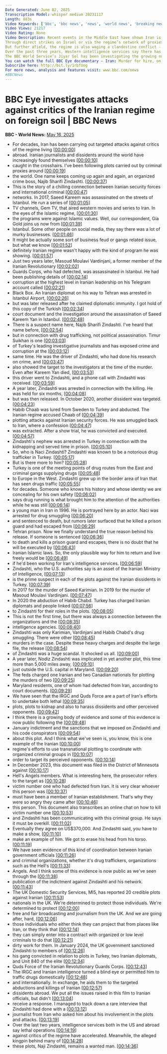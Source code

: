 ```yaml
---
Date Generated: June 02, 2025
Transcription Model: whisper medium 20231117
Length: 883s
Video Keywords: ['bbc', 'bbc news', 'news', 'world news', 'breaking news', 'us news', 'world', 'america', 'usa', 'usa news', 'india news']
Video Views: 21217
Video Rating: None
Video Description: Recent events in the Middle East have shown Iran is prepared to attack its enemies far beyond its borders. 
Through direct strikes on Israel or via the regime’s network of proxies - what Tehran calls it’s ‘axis of resistance’. 
But further afield, the regime is also waging a clandestine conflict - targeting individuals it sees as enemies of the state. 
Over the past three years, Western intelligence services say there has been a surge in these lethal operations.  
The BBC World Service’s Jiyar Gol has been investigating the growing number of Iranian backed assassination plots and tracing the criminal networks working on behalf of the regime.
You can watch the full BBC Eye documentary - Iran: Murder for hire, on BBC iPlayer or BBC World Service YouTube.
Subscribe here: http://bit.ly/1rbfUog
For more news, analysis and features visit: www.bbc.com/news 
#BBCNews
---
```


# BBC Eye investigates attacks against critics of the Iranian regime on foreign soil | BBC News
**BBC - World News:** [May 16, 2025](https://www.youtube.com/watch?v=cYzgGsjuAdA)
*  For decades, Iran has been carrying out targeted attacks against critics of the regime living [[00:00:00](https://www.youtube.com/watch?v=cYzgGsjuAdA&t=0.0s)]
*  abroad. Iranian journalists and dissidents around the world have increasingly found themselves [[00:00:10](https://www.youtube.com/watch?v=cYzgGsjuAdA&t=10.84s)]
*  caught in the crosshairs. I've been following plots carried out by criminal proxies around [[00:00:19](https://www.youtube.com/watch?v=cYzgGsjuAdA&t=19.64s)]
*  the world. One name keeps coming up again and again, an organized crime boss, Najib Sharifi Zindashti. [[00:00:37](https://www.youtube.com/watch?v=cYzgGsjuAdA&t=37.72s)]
*  This is the story of a chilling connection between Iranian security forces and international criminal [[00:00:47](https://www.youtube.com/watch?v=cYzgGsjuAdA&t=47.36s)]
*  networks. In 2017, Saeed Kareem was assassinated on the streets of Istanbul. He run a series of [[00:01:05](https://www.youtube.com/watch?v=cYzgGsjuAdA&t=65.84s)]
*  TV channels, Gem TV, that aired western movies and series to Iran. In the eyes of the Islamic regime, [[00:01:30](https://www.youtube.com/watch?v=cYzgGsjuAdA&t=90.64s)]
*  the programs were against Islamic values. Well, our correspondent, Gia Gold joins us now from [[00:01:39](https://www.youtube.com/watch?v=cYzgGsjuAdA&t=99.16s)]
*  Istanbul. Some other people on social media, they say there was a lot of murky businesses. [[00:01:46](https://www.youtube.com/watch?v=cYzgGsjuAdA&t=106.92s)]
*  It might be actually some sort of business feud or gangs related issue, but what we know [[00:01:52](https://www.youtube.com/watch?v=cYzgGsjuAdA&t=112.52s)]
*  definitely Iranian regime wasn't happy with the kind of program he was showing. [[00:01:57](https://www.youtube.com/watch?v=cYzgGsjuAdA&t=117.42s)]
*  Just two years later, Masoud Moulavi Vardinjani, a former member of the Iranian Revolutionary [[00:02:02](https://www.youtube.com/watch?v=cYzgGsjuAdA&t=122.18s)]
*  Guards Corps, who had defected, was assassinated in Istanbul. He had been publishing details of [[00:02:14](https://www.youtube.com/watch?v=cYzgGsjuAdA&t=134.06s)]
*  corruption at the highest level in Iranian leadership on his Telegram account called [[00:02:21](https://www.youtube.com/watch?v=cYzgGsjuAdA&t=141.46s)]
*  Black Box. An Iranian diplomat on his way to Tehran was arrested in Istanbul Airport, [[00:02:26](https://www.youtube.com/watch?v=cYzgGsjuAdA&t=146.94s)]
*  but was later released after he claimed diplomatic immunity. I got hold of this copy of the Turkish [[00:02:34](https://www.youtube.com/watch?v=cYzgGsjuAdA&t=154.78s)]
*  court document and the investigation around the assassination of Saeed Kareem Yan in Istanbul. [[00:02:48](https://www.youtube.com/watch?v=cYzgGsjuAdA&t=168.98s)]
*  There is a suspect name here, Najib Sharifi Zindashti. I've heard that name before, [[00:02:54](https://www.youtube.com/watch?v=cYzgGsjuAdA&t=174.82s)]
*  but in connection with drug trafficking, not political assassination. Timur Suikhan is one [[00:03:03](https://www.youtube.com/watch?v=cYzgGsjuAdA&t=183.29999999999998s)]
*  of Turkey's leading investigative journalists and has exposed crime and corruption at the [[00:03:12](https://www.youtube.com/watch?v=cYzgGsjuAdA&t=192.01999999999998s)]
*  same time. He was the driver of Zindashti, who had done his research on crime, and [[00:03:47](https://www.youtube.com/watch?v=cYzgGsjuAdA&t=227.98000000000002s)]
*  also showed the target to the investigators at the time of the murder. Even after Kareem Yan died, [[00:03:53](https://www.youtube.com/watch?v=cYzgGsjuAdA&t=233.42000000000002s)]
*  this driver went to Zindashti, and a phone call with Zindashti was received. [[00:03:59](https://www.youtube.com/watch?v=cYzgGsjuAdA&t=239.98000000000002s)]
*  A year later, Zindashti was arrested in connection with the killing. He was held for six months, [[00:04:08](https://www.youtube.com/watch?v=cYzgGsjuAdA&t=248.14s)]
*  but was then released. In October 2020, another dissident was targeted. [[00:04:23](https://www.youtube.com/watch?v=cYzgGsjuAdA&t=263.82s)]
*  Habib Chaab was lured from Sweden to Turkey and abducted. The Iranian regime accused Chaab of [[00:04:39](https://www.youtube.com/watch?v=cYzgGsjuAdA&t=279.02s)]
*  plotting attacks against Iranian security forces. He was smuggled back to Iran, where a confession [[00:04:47](https://www.youtube.com/watch?v=cYzgGsjuAdA&t=287.97999999999996s)]
*  was extracted. After a show trial, he was convicted and executed. [[00:04:57](https://www.youtube.com/watch?v=cYzgGsjuAdA&t=297.1s)]
*  Zindashti's nephew was arrested in Turkey in connection with the kidnapping and served time in prison. [[00:05:10](https://www.youtube.com/watch?v=cYzgGsjuAdA&t=310.46000000000004s)]
*  So, who is Naci Zindashti? Zindashti was known to be a notorious drug trafficker in Turkey. [[00:05:17](https://www.youtube.com/watch?v=cYzgGsjuAdA&t=317.82s)]
*  But is there more to him? [[00:05:28](https://www.youtube.com/watch?v=cYzgGsjuAdA&t=328.14s)]
*  Turkey is one of the meeting points of drug routes from the East and criminal gangs supplying drugs [[00:05:48](https://www.youtube.com/watch?v=cYzgGsjuAdA&t=348.62s)]
*  to Europe in the West. Zindashti grew up in the border area of Iran that has seen drugs traffic [[00:05:55](https://www.youtube.com/watch?v=cYzgGsjuAdA&t=355.26s)]
*  for decades. Someone who knows his history and whose identity we are concealing for his own safety [[00:06:02](https://www.youtube.com/watch?v=cYzgGsjuAdA&t=362.7s)]
*  says drug running is what brought him to the attention of the authorities while he was still [[00:06:14](https://www.youtube.com/watch?v=cYzgGsjuAdA&t=374.21999999999997s)]
*  a young man in Iran in 1996. He is portrayed here by an actor. Naci was arrested for drug smuggling [[00:06:20](https://www.youtube.com/watch?v=cYzgGsjuAdA&t=380.06s)]
*  and sentenced to death, but rumors later surfaced that he killed a prison guard and had escaped from [[00:06:29](https://www.youtube.com/watch?v=cYzgGsjuAdA&t=389.73999999999995s)]
*  Tehran prison. Now we finally understand the true reason behind his release. If someone is sentenced [[00:06:36](https://www.youtube.com/watch?v=cYzgGsjuAdA&t=396.06s)]
*  to death and kills a prison guard and escapes, there is no doubt that he will be executed by [[00:06:43](https://www.youtube.com/watch?v=cYzgGsjuAdA&t=403.5s)]
*  Iranian Islamic laws. So, the only plausible way for him to return and live freely would be [[00:06:49](https://www.youtube.com/watch?v=cYzgGsjuAdA&t=409.98s)]
*  if he'd been working for Iran's intelligence services. [[00:06:59](https://www.youtube.com/watch?v=cYzgGsjuAdA&t=419.74s)]
*  Zindashti, who the U.S. authorities say is an asset of the Iranian Ministry of Intelligence, [[00:07:13](https://www.youtube.com/watch?v=cYzgGsjuAdA&t=433.5s)]
*  is the prime suspect in each of the plots against the Iranian dissidents in Turkey. [[00:07:39](https://www.youtube.com/watch?v=cYzgGsjuAdA&t=459.42s)]
*  In 2017 for the murder of Saeed Karimian. In 2019 for the murder of Masoud Moulavi Vardinjani. [[00:07:47](https://www.youtube.com/watch?v=cYzgGsjuAdA&t=467.42s)]
*  In 2020 the abduction of Habib Chabd. Turkey has charged Iranian diplomats and people linked [[00:07:56](https://www.youtube.com/watch?v=cYzgGsjuAdA&t=476.94s)]
*  to Zindashti for their roles in the plots. [[00:08:05](https://www.youtube.com/watch?v=cYzgGsjuAdA&t=485.02s)]
*  This is not the first time, but there was always a connection between the organizations and the [[00:08:35](https://www.youtube.com/watch?v=cYzgGsjuAdA&t=515.02s)]
*  intelligence agencies. [[00:08:40](https://www.youtube.com/watch?v=cYzgGsjuAdA&t=520.86s)]
*  Zindashti was only Karimian, Vardinjani and Habib Chabd's drug smuggling. There were other [[00:08:45](https://www.youtube.com/watch?v=cYzgGsjuAdA&t=525.98s)]
*  murders in the case. Despite these heavy charges and despite the large file, the release [[00:08:54](https://www.youtube.com/watch?v=cYzgGsjuAdA&t=534.6999999999999s)]
*  of Zindashti was a huge scandal. It shocked us all. [[00:09:00](https://www.youtube.com/watch?v=cYzgGsjuAdA&t=540.62s)]
*  A year later, Nodiz Zindashti was implicated in yet another plot, this time more than 5,000 miles away, [[00:09:10](https://www.youtube.com/watch?v=cYzgGsjuAdA&t=550.9399999999999s)]
*  just outside the U.S. capital in Maryland. [[00:09:20](https://www.youtube.com/watch?v=cYzgGsjuAdA&t=560.22s)]
*  The feds charged one Iranian and two Canadian nationals for plotting the murders of two [[00:09:25](https://www.youtube.com/watch?v=cYzgGsjuAdA&t=565.26s)]
*  Maryland residents, one of whom had defected from Iran, according to court documents. [[00:09:29](https://www.youtube.com/watch?v=cYzgGsjuAdA&t=569.98s)]
*  We have seen that the IRGC and Quds Force are a part of Iran's efforts to undertake both lethal [[00:09:35](https://www.youtube.com/watch?v=cYzgGsjuAdA&t=575.1800000000001s)]
*  plots, plots to kidnap and also to harass dissidents and other perceived opponents. [[00:09:42](https://www.youtube.com/watch?v=cYzgGsjuAdA&t=582.22s)]
*  I think there is a growing body of evidence and some of this evidence is now public following the [[00:09:48](https://www.youtube.com/watch?v=cYzgGsjuAdA&t=588.46s)]
*  January indictment and the sanctions that we imposed on Zindashti and his code conspirators [[00:09:54](https://www.youtube.com/watch?v=cYzgGsjuAdA&t=594.3s)]
*  about this plot. And I think what we've seen is, you know, this is one example of the Iranian [[00:10:00](https://www.youtube.com/watch?v=cYzgGsjuAdA&t=600.8599999999999s)]
*  regime's efforts to use transnational plotting to coordinate with organized criminal groups in [[00:10:07](https://www.youtube.com/watch?v=cYzgGsjuAdA&t=607.02s)]
*  order to target its perceived opponents. [[00:10:14](https://www.youtube.com/watch?v=cYzgGsjuAdA&t=614.38s)]
*  In December 2023, this document was filed in the District of Minnesota against [[00:10:17](https://www.youtube.com/watch?v=cYzgGsjuAdA&t=617.26s)]
*  Hell's Angels members. What is interesting here, the prosecutor refers to the target as [[00:10:28](https://www.youtube.com/watch?v=cYzgGsjuAdA&t=628.9399999999999s)]
*  victim number one who had defected from Iran. It is very clear whoever this person was [[00:10:37](https://www.youtube.com/watch?v=cYzgGsjuAdA&t=637.66s)]
*  must have been a member of Iranian establishment. That's why they were so angry they came after [[00:10:46](https://www.youtube.com/watch?v=cYzgGsjuAdA&t=646.46s)]
*  this person. This document also transcribes an online chat on how to kill victim number one [[00:10:53](https://www.youtube.com/watch?v=cYzgGsjuAdA&t=653.26s)]
*  and Zindashti has been communicating with this criminal group. He says it must be overkill. [[00:11:02](https://www.youtube.com/watch?v=cYzgGsjuAdA&t=662.0600000000001s)]
*  Eventually they agree on US$370,000. And Zindashti said, you have to make a show, [[00:11:10](https://www.youtube.com/watch?v=cYzgGsjuAdA&t=670.06s)]
*  make an example of him. We got to erase his head from his torso. [[00:11:19](https://www.youtube.com/watch?v=cYzgGsjuAdA&t=679.26s)]
*  We have seen evidence of this kind of coordination between Iranian government officials [[00:11:26](https://www.youtube.com/watch?v=cYzgGsjuAdA&t=686.3s)]
*  and criminal organizations, whether it's drug traffickers, organizations such as the Hell's [[00:11:33](https://www.youtube.com/watch?v=cYzgGsjuAdA&t=693.26s)]
*  Angels. And I think some of this evidence is now public as we've seen through the [[00:11:38](https://www.youtube.com/watch?v=cYzgGsjuAdA&t=698.62s)]
*  publication of the indictment against Zindashti and his network. [[00:11:43](https://www.youtube.com/watch?v=cYzgGsjuAdA&t=703.1s)]
*  The UK Domestic Security Services, MI5, has reported 20 credible plots against Iranian [[00:11:53](https://www.youtube.com/watch?v=cYzgGsjuAdA&t=713.34s)]
*  nationals in the UK. We're determined to protect those individuals. We're determined to protect [[00:12:00](https://www.youtube.com/watch?v=cYzgGsjuAdA&t=720.38s)]
*  free and fair broadcasting and journalism from the UK. And we are going after, hard, [[00:12:06](https://www.youtube.com/watch?v=cYzgGsjuAdA&t=726.38s)]
*  those individuals who either think they can project that from places like Iran, or they think that [[00:12:14](https://www.youtube.com/watch?v=cYzgGsjuAdA&t=734.78s)]
*  they can simply enter into a contract with organized or low level criminals to do that [[00:12:21](https://www.youtube.com/watch?v=cYzgGsjuAdA&t=741.26s)]
*  dirty work for them. In January 2024, the UK government sanctioned Zindashti to members of [[00:12:26](https://www.youtube.com/watch?v=cYzgGsjuAdA&t=746.54s)]
*  his gang convicted in relation to plots in Turkey, two Iranian diplomats, and Unit 840 of the elite [[00:12:34](https://www.youtube.com/watch?v=cYzgGsjuAdA&t=754.54s)]
*  Quds Force of the Iranian Revolutionary Guards Corps. [[00:12:43](https://www.youtube.com/watch?v=cYzgGsjuAdA&t=763.0999999999999s)]
*  The IRGC and Iranian intelligence turned a blind eye or permitted him to traffic drugs domestically [[00:12:48](https://www.youtube.com/watch?v=cYzgGsjuAdA&t=768.6999999999999s)]
*  and internationally. In exchange, he aids them to the targeted abductions and killings of Iranian [[00:12:57](https://www.youtube.com/watch?v=cYzgGsjuAdA&t=777.34s)]
*  dissidents abroad. We put all the issues raised in this film to Iranian officials, but didn't [[00:13:04](https://www.youtube.com/watch?v=cYzgGsjuAdA&t=784.86s)]
*  receive a response. I managed to track down a rare interview that Zindashti had done with a [[00:13:12](https://www.youtube.com/watch?v=cYzgGsjuAdA&t=792.38s)]
*  journalist from Iran who asked him about his involvement in the plots and attacks. [[00:13:19](https://www.youtube.com/watch?v=cYzgGsjuAdA&t=799.26s)]
*  Over the last two years, intelligence services both in the US and abroad say lethal operations [[00:14:19](https://www.youtube.com/watch?v=cYzgGsjuAdA&t=859.42s)]
*  against critics of the regime have accelerated. Meanwhile, the alleged kingpin behind many of [[00:14:28](https://www.youtube.com/watch?v=cYzgGsjuAdA&t=868.78s)]
*  these plots, Naji Zindashti, remains a wanted man. [[00:14:36](https://www.youtube.com/watch?v=cYzgGsjuAdA&t=876.14s)]
